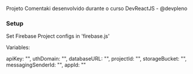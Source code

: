 Projeto Comentaki desenvolvido durante o curso DevReactJS - @devpleno

### Setup

Set Firebase Project configs in 'firebase.js'

Variables:

apiKey: "",
uthDomain: "",
databaseURL: "",
projectId: "",
storageBucket: "",
messagingSenderId: "",
appId: ""
